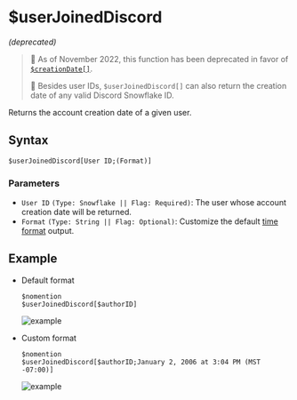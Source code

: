 # $userJoinedDiscord
*(deprecated)*

> 📌 As of November 2022, this function has been deprecated in favor of [`$creationDate[]`](./creationDate.md).
>
> 📌 Besides user IDs, `$userJoinedDiscord[]` can also return the creation date of any valid Discord Snowflake ID.

Returns the account creation date of a given user.

## Syntax
```
$userJoinedDiscord[User ID;(Format)]
```

### Parameters
- `User ID` `(Type: Snowflake || Flag: Required)`: The user whose account creation date will be returned. 
- `Format` `(Type: String || Flag: Optional)`: Customize the default [time format](../resources/timeFormat.md) output.

## Example
- Default format
   ```
   $nomention
   $userJoinedDiscord[$authorID]
   ```
   ![example](https://user-images.githubusercontent.com/69215413/127032089-ef8aa439-89c9-46b2-a2e4-cdf54ab7fa6b.png)
  
- Custom format
   ```
   $nomention
   $userJoinedDiscord[$authorID;January 2, 2006 at 3:04 PM (MST -07:00)]
   ```
   ![example](https://user-images.githubusercontent.com/95774950/197385800-92a434d2-e388-4067-8a78-d9357f6184bd.png)
